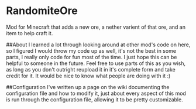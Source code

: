 # RandomiteOre
Mod for Minecraft that adds a new ore, a nether varient of that ore, and an item to help craft it.

##About
I learned a lot through looking around at other mod's code on here, so I figured I would throw my code up as well, it's not the best in some parts, I really only code for fun most of the time. I just hope this can be helpful to someone in the future.
Feel free to use parts of this as you wish, as long as you don't outright reupload it in it's complete form and take credit for it.
It would be nice to know what people are doing with it :)

##Configuration
I've written up a page on the wiki documenting the configuration file and how to modify it, just about every aspect of this mod is run through the configuration file, allowing it to be pretty customizable.
